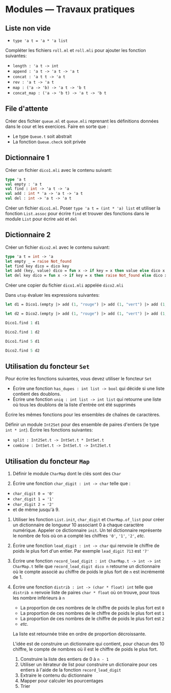 # Modules &mdash; Travaux pratiques

## Liste non vide

- `type 'a t = 'a * 'a list`

Compléter les fichiers `roll.ml` et `roll.mli` pour ajouter les fonction suivantes:
- `length : 'a t -> int`
- `append : 'a t -> 'a t -> 'a t`
- `concat : 'a t t -> 'a t`
- `rev : 'a t -> 'a t`
- `map : ('a -> 'b) -> 'a t -> 'b t`
- `concat_map : ('a -> 'b t) -> 'a t -> 'b t`

## File d'attente

Créer des fichier `queue.ml` et `queue.mli` reprenant les définitions données
dans le cour et les exercices. Faire en sorte que :
- Le type `Queue.t` soit abstrait
- La fonction `Queue.check` soit privée

## Dictionnaire 1

Créer un fichier `dico1.mli` avec le contenu suivant:
```ocaml
type 'a t
val empty : 'a t
val find : int -> 'a t -> 'a
val add : int * 'a -> 'a t -> 'a t
val del : int -> 'a t -> 'a t
```

Créer un fichier `dico1.ml`. Poser `type 'a t = (int * 'a) list` et utiliser la
fonction `List.assoc` pour écrire `find` et trouver des fonctions dans le module
`List` pour écrire `add` et `del`

## Dictionnaire 2

Créer un fichier `dico2.ml` avec le contenu suivant:
```ocaml
type 'a t = int -> 'a
let empty _ = raise Not_found
let find key dico = dico key
let add (key, value) dico = fun x -> if key = x then value else dico x
let del key dico = fun x -> if key = x then raise Not_found else dico x
```

Créer une copier du fichier `dico1.mli` appelée `dico2.mli`

Dans `utop` évaluer les expressions suivantes:
```ocaml
let d1 = Dico1.(empty |> add (1, "rouge") |> add (1, "vert") |> add (1, "bleu"))
```

```ocaml
let d2 = Dico2.(empty |> add (1, "rouge") |> add (1, "vert") |> add (1, "bleu"))
```

```ocaml
Dico1.find 1 d1
```

```ocaml
Dico2.find 1 d2
```

```ocaml
Dico1.find 5 d1
```

```ocaml
Dico2.find 5 d2
```

## Utilisation du foncteur `Set`

Pour écrire les fonctions suivantes, vous devez utiliser le foncteur `Set`

* Écrire une fonction `has_dupes : int list -> bool` qui décide si une liste
contient des doublons.
* Écrire une fonction `uniq : int list -> int list` qui retourne une liste où
  tous les doublons de la liste d'entrée ont été supprimés

Écrire les mêmes fonctions pour les ensembles de chaînes de caractères.

Définir un module `Int2Set` pour des ensemble de paires d'entiers (le type `int * int`).
Écrire les fonctions suivantes:
- `split : Int2Set.t -> IntSet.t * IntSet.t`
- `combine : IntSet.t -> IntSet.t -> Int2Set.t`

## Utilisation du foncteur `Map`

1. Définir le module `CharMap` dont le clés sont des `Char`

1. Écrire une fonction `char_digit : int -> char` telle que :
  * `char_digit 0 = '0'`
  * `char_digit 1 = '1'`
  * `char_digit 2 = '2'`
  * et de même jusqu'à 9.

1. Utiliser les fonction `List.init`, `char_digit` et `CharMap.of_list` pour
   créer un dictionnaire de longueur 10 associant 0 à chaque caractère
   numérique. Appeler ce dictionnaire `init`. Un tel dictionnaire représente le
   nombre de fois où on a compté les chiffres `'0'`, `'1'`, `'2'`, _etc._

1. Écrire une fonction `lead_digit : int -> char` qui renvoie le chiffre de
   poids le plus fort d'un entier. Par exemple `lead_digit 713` est `'7'`

1. Écrire une fonction `record_lead_digit : int CharMap.t -> int -> int
   CharMap.t` telle que `record_lead_digit dico n` retourne un dictionnaire où
   le compte associé au chiffre de poids le plus fort de `n` est incrémenté de 1.

1. Écrire une fonction `distrib : int -> (char * float) int` telle que `distrib
   n` renvoie liste de paires `char * float` où on trouve, pour tous les nombre
   inférieurs à `n`
   - La proportion de ces nombres de le chiffre de poids le plus fort est `0`
   - La proportion de ces nombres de le chiffre de poids le plus fort est `1`
   - La proportion de ces nombres de le chiffre de poids le plus fort est `2`
   - _etc._

    La liste est retournée triée en ordre de proportion décroissante.

    L'idée est de construire un dictionnaire qui contient, pour chacun des 10
    chiffre, le compte de nombres où il est le chiffre de poids le plus fort.
      1. Construire la liste des entiers de 0 à `n - 1`
      1. Utiliser un itérateur de list pour construire un dictionaire pour ces
         entiers à l'aide de la fonction `record_lead_digit`
      1. Extraire le contenu du dictionnaire
      1. Mapper pour calculer les pourcentages
      1. Trier




